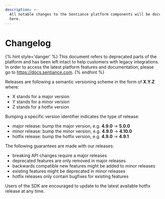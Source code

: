 ```yaml
---
description: >-
  All notable changes to the Sentiance platform components will be documented
  here.
---
```


# Changelog

{% hint style='danger' %} This document refers to deprecated parts of the platform and has been left intact to help customers with legacy integrations. In order to access the latest platform features and documentation, please go to https://docs.sentiance.com. {% endhint %}

Releases are following a semantic versioning scheme in the form of **X.Y.Z** where:

* X stands for a major version
* Y stands for a minor version
* Z stands for a hotfix version

Bumping a specific version identifier indicates the type of release:

* major release: bump the major version, e.g. **4.9.0** -&gt; **5.0.0**
* minor release: bump the minor version, e.g. **4.9.0** -&gt; **4.10.0**
* hotfix release: bump the hotfix version, e.g. **4.9.0** -&gt; **4.9.1**

The following guarantees are made with our releases:

* breaking API changes require a major releases
* deprecated features are only removed in major releases
* backwards compatible new features might be added to minor releases
* existing features might be deprecated in minor releases
* hotfix releases only contain bugfixes for existing features

Users of the SDK are encouraged to update to the latest available hotfix release at any time.



